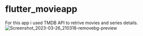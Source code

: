 # flutter_movieapp

For this app i used TMDB API to retrive movies and series details.
![Screenshot_2023-03-26_210318-removebg-preview](https://user-images.githubusercontent.com/58655117/227786496-aaf83342-27bc-4396-bc85-8408dda13d8f.png)
